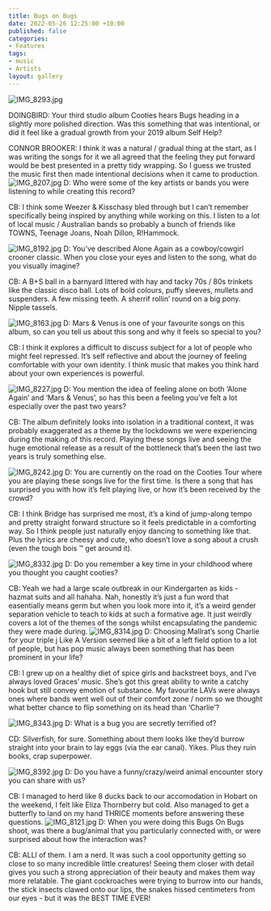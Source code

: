 ```yaml
---
title: Bugs on Bugs
date: 2022-05-26 12:25:00 +10:00
published: false
categories:
- Features
tags:
- music
- Artists
layout: gallery
---
```


![IMG_8293.jpg](/uploads/IMG_8293.jpg)

DOINGBIRD: Your third studio album Cooties hears Bugs heading in a slightly more polished direction. Was this something that was intentional, or did it feel like a gradual growth from your 2019 album Self Help?

CONNOR BROOKER: I think it was a natural / gradual thing at the start, as I was writing the songs for it we all agreed that the feeling they put forward would be best presented in a pretty tidy wrapping. So I guess we trusted the music first then made intentional decisions when it came to production.
![IMG_8207.jpg](/uploads/IMG_8207.jpg)
D: Who were some of the key artists or bands you were listening to while creating this record? 

CB: I think some Weezer & Kisschasy bled through but I can’t remember specifically being inspired by anything while working on this. I listen to a lot of local music / Australian bands so probably a bunch of friends like TOWNS, Teenage Joans, Noah Dillon, R!Hammock.

![IMG_8192.jpg](/uploads/IMG_8192.jpg)
D: You’ve described Alone Again as a cowboy/cowgirl crooner classic. When you close your eyes and listen to the song, what do you visually imagine? 

CB: A B+S ball in a barnyard littered with hay and tacky 70s / 80s trinkets like the classic disco ball. Lots of bold colours, puffy sleeves, mullets and suspenders. A few missing teeth. A sherrif rollin’ round on a big pony. Nipple tassels.

![IMG_8163.jpg](/uploads/IMG_8163.jpg)
D: Mars & Venus is one of your favourite songs on this album, so can you tell us about this song and why it feels so special to you? 

CB: I think it explores a difficult to discuss subject for a lot of people who might feel repressed. It’s self reflective and about the journey of feeling comfortable with your own identity. I think music that makes you think hard about your own experiences is powerful. 

![IMG_8227.jpg](/uploads/IMG_8227.jpg)
D: You mention the idea of feeling alone on both ‘Alone Again’ and ‘Mars & Venus’, so has this been a feeling you’ve felt a lot especially over the past two years? 

CB: The album definitely looks into isolation in a traditional context, it was probably exaggerated as a theme by the lockdowns we were experiencing during the making of this record. Playing these songs live and seeing the huge emotional release as a result of the bottleneck that’s been the last two years is truly something else.

![IMG_8242.jpg](/uploads/IMG_8242.jpg)
D: You are currently on the road on the Cooties Tour where you are playing these songs live for the first time. Is there a song that has surprised you with how it’s felt playing live, or how it’s been received by the crowd? 

CB: I think Bridge has surprised me most, it’s a kind of jump-along tempo and pretty straight forward structure so it feels predictable in a comforting way. So I think people just naturally enjoy dancing to something like that. Plus the lyrics are cheesy and cute, who doesn’t love a song about a crush (even the tough bois ™ get around it).

![IMG_8332.jpg](/uploads/IMG_8332.jpg)
D: Do you remember a key time in your childhood where you thought you caught cooties? 

CB: Yeah we had a large scale outbreak in our Kindergarten as kids - hazmat suits and all hahaha. Nah, honestly it’s just a fun word that easentially means germ but when you look more into it, it’s a weird gender separation vehicle to teach to kids at such a formative age. It just weirdly covers a lot of the themes of the songs whilst encapsulating the pandemic they were made during.
![IMG_8314.jpg](/uploads/IMG_8314.jpg)
D: Choosing Mallrat’s song Charlie for your triple j Like A Version seemed like a bit of a left field option to a lot of people, but has pop music always been something that has been prominent in your life?

CB: I grew up on a healthy diet of spice girls and backstreet boys, and I’ve always loved Graces’ music. She’s got this great ability to write a catchy hook but still convey emotion of substance. My favourite LAVs were always ones where bands went well out of their comfort zone / norm so we thought what better chance to flip something on its head than ‘Charlie’?

![IMG_8343.jpg](/uploads/IMG_8343.jpg)
D: What is a bug you are secretly terrified of? 

CD: Silverfish, for sure. Something about them looks like they’d burrow straight into your brain to lay eggs (via the ear canal). Yikes. Plus they ruin books, crap superpower.

![IMG_8392.jpg](/uploads/IMG_8392.jpg)
D: Do you have a funny/crazy/weird animal encounter story you can share with us? 

CB: I managed to herd like 8 ducks back to our accomodation in Hobart on the weekend, I felt like Eliza Thornberry but cold. Also managed to get a butterfly to land on my hand THRICE moments before answering these questions. 
![IMG_8121.jpg](/uploads/IMG_8121.jpg)
D: When you were doing this Bugs On Bugs shoot, was there a bug/animal that you particularly connected with, or were surprised about how the interaction was? 

CB: ALLl of them. I am a nerd. It was such a cool opportunity getting so close to so many incredible little creatures! Seeing them closer with detail gives you such a strong appreciation of their beauty and makes them way more relatable. The giant cockroaches were trying to burrow into our hands, the stick insects clawed onto our lips, the snakes hissed centimeters from our eyes - but it was the BEST TIME EVER!



 













